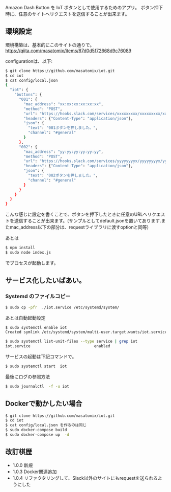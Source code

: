 
Amazon Dash Button を IoT ボタンとして使用するためのアプリ。
ボタン押下時に、任意のサイトへリクエストを送信することが出来ます。


## 環境設定
環境構築は、基本的にこのサイトの通りで。
https://qiita.com/masatomix/items/87d0d5f72668d9c76089


configurationは、以下:

```bash
$ git clone https://github.com/masatomix/iot.git
$ cd iot
$ cat config/local.json
{
  "iot": {
    "buttons": {
      "001": {
        "mac_address": "xx:xx:xx:xx:xx:xx",
        "method": "POST",
        "url": "https://hooks.slack.com/services/xxxxxxxxx/xxxxxxxxx/xxxxxxxxxxxxxxxxxxxxxxxx",
        "headers": {"Content-Type": "application/json"},
        "json": {
          "text": "001ボタンを押しました。",
          "channel": "#general"
        }
      },
      "002": {
        "mac_address": "yy:yy:yy:yy:yy:yy",
        "method": "POST",
        "url": "https://hooks.slack.com/services/yyyyyyyyx/yyyyyyyyx/yyyyyyyyyyyyyyyyyyyyyyyy",
        "headers": {"Content-Type": "application/json"},
        "json": {
          "text": "002ボタンを押しました。",
          "channel": "#general"
        }
      }
    }
  }
}
```

こんな感じに設定を書くことで、ボタンを押下したときに任意のURLへリクエストを送信することが出来ます。(サンプルとしてdefault.jsonを置いてあります.またmac_address以下の部分は、requestライブラリに渡すoptionと同等)

あとは

```bash
$ npm install
$ sudo node index.js
```

でプロセスが起動します。


## サービス化したいばあい。

### Systemd のファイルコピー

```bash
$ sudo cp -pfr  ./iot.service /etc/systemd/system/
```
あとは自動起動設定

```bash
$ sudo systemctl enable iot
Created symlink /etc/systemd/system/multi-user.target.wants/iot.service → /etc/systemd/system/iot.service.

$ sudo systemctl list-unit-files --type service | grep iot
iot.service                            enabled
```

サービスの起動は下記コマンドで。

```bash
$ sudo systemctl start  iot

```

最後にログの参照方法


```bash
$ sudo journalctl  -f -u iot
```



## Dockerで動かしたい場合

```bash
$ git clone https://github.com/masatomix/iot.git
$ cd iot
$ cat config/local.json を作るのは同じ
$ sudo docker-compose build
$ sudo docker-compose up  -d
```

## 改訂棋歴

- 1.0.0 新規
- 1.0.3 Docker関連追加
- 1.0.4 リファクタリングして、Slack以外のサイトにもrequestを送られるようにした


